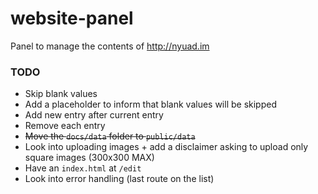 # website-panel
Panel to manage the contents of http://nyuad.im 


### TODO
- Skip blank values
- Add a placeholder to inform that blank values will be skipped
- Add new entry after current entry
- Remove each entry
- ~~Move the `docs/data` folder to `public/data`~~
- Look into uploading images + add a disclaimer asking to upload only square images (300x300 MAX)
- Have an `index.html` at `/edit`
- Look into error handling (last route on the list)
